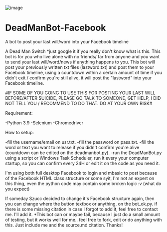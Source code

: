 
![image](https://user-images.githubusercontent.com/72824435/170285177-ebffed42-12a5-419d-b3ee-c6a09b21d966.png)

# DeadManBot-Facebook

A bot to post your last will/word into your Facebook timeline

A Dead Man Switch *just google it if you really don't know what is this.
This bot is for you who live alone with no friends/ far from anyone and you want to send your last will/word/news if anything happens to you.
This bot will post your previously written txt files (lastword.txt) and post them to your Facebook timeline, using a countdown within a certain amount of time if you didn't exit / confirm you're still alive, it will post the "lastword" into your Facebook timeline.

#IF SOME OF YOU GOING TO USE THIS FOR POSTING YOUR LAST WILL BEFORE/AFTER $UICIDE, PLEASE GO TALK TO SOMEONE, GET HELP, I DID NOT TELL YOU / RECOMMEND TO DO THAT. DO AT YOUR OWN RISK#

Requirement:

-Python 3.9
-Selenium
-Chromedriver

How to setup:

-fill the username/email on usr.txt.
-fill the password on pass.txt.
-fill the word or text you want to release if you didn't confirm you're alive (countdown can be edited on the deadmanbot.py).
-run the DeadManBot.py using a script or Windows Task Scheduler, run it every your computer startup, so you can confirm every 24H or edit it on the code as you need it.

I'm using both full desktop Facebook to login and mbasic to post because of the Facebook HTML class structure or some syit, 
I'm not an expert on this thing, even the python code may contain some broken logic :v (what do you expect)

If someday Szucc decided to change it's Facebook structure again, then you can change where the button textbox or anything, on the bot_ok.py.
if there is some missing citation in case I forgot to add it, feel free to contact me. I'll add it.
*This bot can or maybe fail, because I just do a small amount of testing, but it works well for me.. 
feel free to fork, edit or do anything with this. Just include me and the source.md citation. Thanks!


